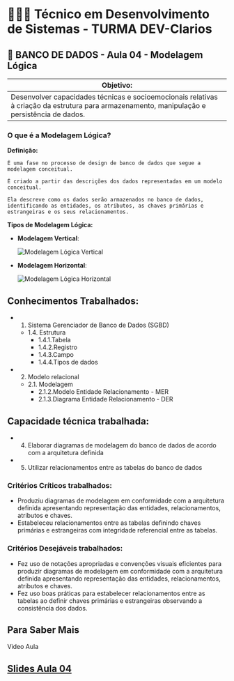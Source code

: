 # 👨🏻‍💻 Técnico em Desenvolvimento de Sistemas - TURMA DEV-Clarios
## 🤖 BANCO DE DADOS - Aula 04 - Modelagem Lógica
|Objetivo:|
|-|
|Desenvolver capacidades técnicas e socioemocionais relativas à criação da estrutura para armazenamento, manipulação e persistência de dados.|

### O que é a  Modelagem Lógica?
**Definição:**

	É uma fase no processo de design de banco de dados que segue a modelagem conceitual. 

	É criado a partir das descrições dos dados representadas em um modelo conceitual. 

	Ela descreve como os dados serão armazenados no banco de dados, identificando as entidades, os atributos, as chaves primárias e estrangeiras e os seus relacionamentos.
 

**Tipos de Modelagem Lógica:**
- **Modelagem Vertical**: 

	![Modelagem Lógica Vertical](../../assets/ModeLogicVertical.png)

- **Modelagem Horizontal**:

	![Modelagem Lógica Horizontal](../../assets/ModeLogicHorizon.png)

## Conhecimentos Trabalhados:
- 1. Sistema Gerenciador de Banco de Dados (SGBD)
	- 1.4. Estrutura
		- 1.4.1.Tabela
		- 1.4.2.Registro
		- 1.4.3.Campo
		- 1.4.4.Tipos de dados
- 2. Modelo relacional
	- 2.1. Modelagem
		- 2.1.2.Modelo Entidade Relacionamento - MER
		- 2.1.3.Diagrama Entidade Relacionamento - DER
## Capacidade técnica trabalhada:
- 4. Elaborar diagramas de modelagem do banco de dados de acordo com a arquitetura definida
- 5. Utilizar relacionamentos entre as tabelas do banco de dados

### Critérios Críticos trabalhados:
 - Produziu diagramas de modelagem em conformidade com a arquitetura definida apresentando representação das entidades, relacionamentos, atributos e chaves.
 - Estabeleceu relacionamentos entre as tabelas definindo chaves primárias e estrangeiras com integridade referencial entre as tabelas. 

### Critérios Desejáveis trabalhados:
- Fez uso de notações apropriadas e convenções visuais eficientes para produzir diagramas de modelagem em conformidade com a arquitetura definida apresentando representação das entidades, relacionamentos, atributos e chaves.
- Fez uso boas práticas para estabelecer relacionamentos entre as tabelas ao definir chaves primárias e estrangeiras observando a consistência dos dados.



## Para Saber Mais
Video Aula

## [Slides Aula 04](../aula01/aula04.pdf)